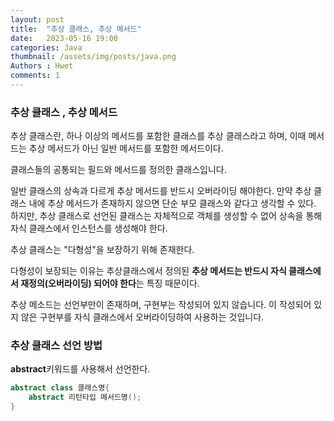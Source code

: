 ```yaml
---
layout: post
title:  "추상 클래스, 추상 메서드"
date:   2023-05-16 19:00
categories: Java
thumbnail: /assets/img/posts/java.png
Authors : Hwet
comments: 1
---
```


<h3>추상 클래스 , 추상 메서드</h3>
<p>추상 클래스란, 하나 이상의 메서드를 포함한 클래스를 추상 클래스라고 하며, 이때 메서드는 추상 메서드가 아닌 일반 메서드를 포함한 메서드이다.</p>
<p>클래스들의 공통되는 필드와 메서드를 정의한 클래스입니다. </p>
<p>일반 클래스의 상속과 다르게 추상 메서드를 반드시 오버라이딩 해야한다. 만약 추상 클래스 내에 추상 메서드가 존재하지 않으면 단순 부모 클래스와 같다고 생각할 수 있다. 하지만, 추상 클래스로 선언된 클래스는 자체적으로 객체를 생성할 수 없어 상속을 통해 자식 클래스에서 인스턴스를 생성해야 한다.</p>
<p>추상 클래스는 "다형성"을 보장하기 위해 존재한다.</p>
<p>다형성이 보장되는 이유는 추상클래스에서 정의된 <strong style="color=00FFFF">추상 메서드는 반드시 자식 클래스에서 재정의(오버라이딩) 되어야 한다</strong>는 특징 때문이다.</p>
<p>추상 메소드는 선언부만이 존재하며, 구현부는 작성되어 있지 않습니다. 이 작성되어 있지 않은 구현부를 자식 클래스에서 오버라이딩하여 사용하는 것입니다.</p>

<h3>추상 클래스 선언 방법</h3>
<p><strong style="color=00FFFF">abstract</strong>키워드를 사용해서 선언한다.</p>

```java
abstract class 클래스명{
    abstract 리턴타입 메서드명();
}
```









